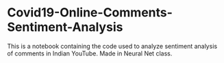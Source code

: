 # Covid19-Online-Comments-Sentiment-Analysis
This is a notebook  containing the code used to analyze sentiment analysis of comments in Indian YouTube. Made in Neural Net class.
